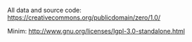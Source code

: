 All data and source code: https://creativecommons.org/publicdomain/zero/1.0/

Minim: http://www.gnu.org/licenses/lgpl-3.0-standalone.html
